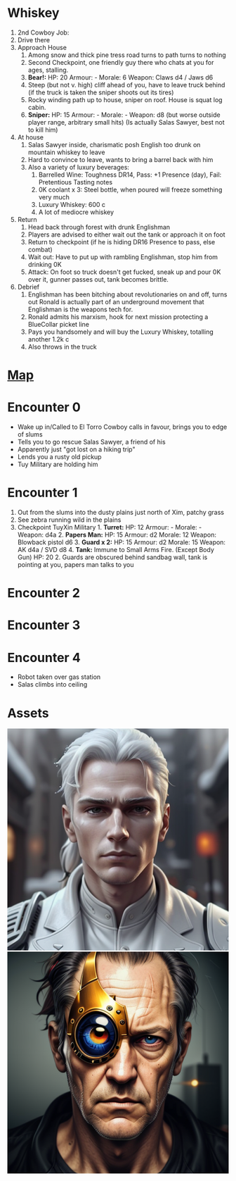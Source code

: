 # Whiskey
1. 2nd Cowboy Job:
2. Drive there
3. Approach House
	1. Among snow and thick pine tress road turns to path turns to nothing
	2. Second Checkpoint, one friendly guy there who chats at you for ages, stalling.
	3. **Bear!:** HP: 20 Armour: - Morale: 6 Weapon: Claws d4 / Jaws d6
	4. Steep (but not v. high) cliff ahead of you, have to leave truck behind (if the truck is taken the sniper shoots out its tires)
	5. Rocky winding path up to house, sniper on roof. House is squat log cabin.
	6. **Sniper:** HP: 15 Armour: - Morale: - Weapon: d8  (but worse outside player range, arbitrary small hits)
		(Is actually Salas Sawyer, best not to kill him)
4. At house
	1. Salas Sawyer inside, charismatic posh English too drunk on mountain whiskey to leave
	2. Hard to convince to leave, wants to bring a barrel back with him
	3. Also a variety of luxury beverages:
		1. Barrelled Wine: Toughness DR14, Pass: +1 Presence (day), Fail: Pretentious Tasting notes
		2. 0K coolant x 3: Steel bottle, when poured will freeze something very much
		3. Luxury Whiskey: 600 c
		4. A lot of mediocre whiskey
5. Return
	1. Head back through forest with drunk Englishman
	2. Players are advised to either wait out the tank or approach it on foot
	4. Return to checkpoint (if he is hiding DR16 Presence to pass, else combat)
	5. Wait out: Have to put up with rambling Englishman, stop him from drinking 0K
	6. Attack: On foot so truck doesn't get fucked, sneak up and pour 0K over it, gunner passes out, tank becomes brittle.
6. Debrief
	1. Englishman has been bitching about revolutionaries on and off, turns out Ronald is actually part of an underground movement that Englishman is the weapons tech for.
	2. Ronald admits his marxism, hook for next mission protecting a BlueCollar picket line
	3. Pays you handsomely and will buy the Luxury Whiskey, totalling another 1.2k c
	4. Also throws in the truck

# [Map](https://excalidraw.com/#json=tHFzLC43sY2rmp2bjWJa-,An1LR1TBbiLDyKztalcuWg)
# Encounter 0


- Wake up in/Called to El Torro Cowboy calls in favour, brings you to edge of slums
- Tells you to go rescue Salas Sawyer, a friend of his
- Apparently just "got lost on a hiking trip"
- Lends you a rusty old pickup
- Tuy Military are holding him

# Encounter 1

1. Out from the slums into the dusty plains just north of Xim, patchy grass
2. See zebra running wild in the plains
3. Checkpoint TuyXin Military
		1.  **Turret:** HP: 12 Armour: - Morale: - Weapon: d4a
		2. **Papers Man:** HP: 15 Armour: d2 Morale: 12 Weapon: Blowback pistol d6
		3. **Guard x 2:** HP: 15 Armour: d2 Morale: 15 Weapon: AK d4a / SVD d8
		4. **Tank:** Immune to Small Arms Fire. (Except Body Gun) HP: 20 
	2. Guards are obscured behind sandbag wall, tank is pointing at you, papers man talks to you

# Encounter 2

# Encounter 3

# Encounter 4
- Robot taken over gas station
- Salas climbs into ceiling
# Assets

![guard](https://github.com/WayfaringBloke/dnd/blob/main/assets/m2/guard.png?raw=true)![Salas Sawyer](https://github.com/WayfaringBloke/dnd/blob/main/assets/rnpc/SalasSawyer.png?raw=true)

<!--stackedit_data:
eyJoaXN0b3J5IjpbLTEyNDQwMTgyMDUsMjA4MzEyODkyMCwtNz
Y3NDU2MDE5LC0xNjkxMzg0NzE2LDc5NzI5MDkyOSwzMzUxOTE2
NTMsMjMxMDAzNTgxLDExNDI3OTA4OTksNzIzNDU5NzUxLC0xMT
YzMTMyODEwLC0xMDQ0ODA5MDcyXX0=
-->